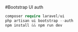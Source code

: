 #Bootstrap UI auth
```php 
composer require laravel/ui
php artisan ui bootstrap --auth
npm install && npm run dev
```
